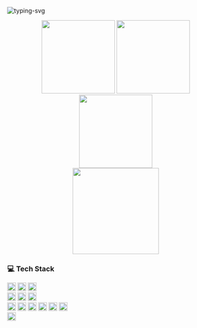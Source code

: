 <p>
   <img src="https://readme-typing-svg.demolab.com?font=Ms+Madi&size=25&duration=6000&pause=1000&color=0E6228&vCenter=true&width=435&lines=Spend+your+life+in+your+own+way" alt="typing-svg">
</p>

<div align="center">
<span>  </span>
<img height="170px" src="https://github-readme-stats.vercel.app/api?username=LeviDean&theme=vue" /><span>  </span><img height="170px" src="https://github-readme-stats.vercel.app/api/top-langs/?username=LeviDean&layout=compact&langs_count=8" />
<span>  </span>
</div>

<div align="center">
    <img  height="170px" src="https://github-readme-streak-stats.herokuapp.com/?user=LeviDean" />
</div>

<div align="center">
    <img height="200px" src="https://activity-graph.herokuapp.com/graph?username=LeviDean&theme=minimal" />
</div>



### 💻 Tech Stack
<div>
<img height="20" src="https://img.shields.io/badge/Python-000000?style=flat-squar&logo=python&logoColor=3776AB&color=A2D4FE">
<img height="20" src="https://img.shields.io/badge/Rust-000000?style=flat-squar&logo=rust&logoColor=000000&color=CECECE">
<img height="20" src="https://img.shields.io/badge/TypeScript-000000?style=flat-squar&logo=TypeScript&logoColor=3178C6&color=B1C8E1">
<br/>
<img height="20" src="https://img.shields.io/badge/Linux-000000?style=flat-squar&logo=Linux&logoColor=FBBF0D&color=FFF5D7">
<img height="20" src="https://img.shields.io/badge/Mac-000000?style=flat-squar&logo=MacOs&logoColor=000000&color=EFEFEF">
<img height="20" src="https://img.shields.io/badge/Windows-000000?style=flat-squar&logo=Windows&logoColor=0078D6&color=AFD8F9">
<br/>
<img height="20" src="https://img.shields.io/badge/Pytorch-000000?style=flat-squar&logo=pytorch&logoColor=EE4C2C&color=FFE17B">
<img height="20" src="https://img.shields.io/badge/PyG-000000?style=flat-squar&logo=PyG&logoColor=3C2179&color=CEDDFF">
<img height="20" src="https://img.shields.io/badge/Numpy-000000?style=flat-squar&logo=Numpy&logoColor=013243&color=7BA6F3">
<img height="20" src="https://img.shields.io/badge/spaCy-000000?style=flat-squar&logo=spaCy&logoColor=09A3D5&color=9ADFF5">
<img height="20" src="https://img.shields.io/badge/Lightning-000000?style=flat-squar&logo=PyTorch Lightning&logoColor=792EE5&color=C39BFC">
<img height="20" src="https://img.shields.io/badge/Neo4j-000000?style=flat-squar&logo=Neo4j&logoColor=008CC1&color=CDF1FF">
<br/>
<img height="20" src="https://img.shields.io/badge/Substrate-000000?style=flat-squar&logo=Parity Substrate&logoColor=282828&color=E1E1E1">
</div>